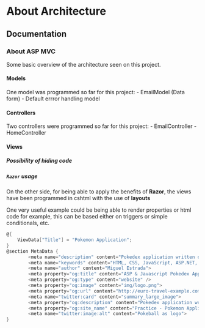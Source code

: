 # About Architecture

## Documentation

### About ASP MVC

Some basic overview of the architecture seen on this project.

#### Models

One model was programmed so far for this project:
    - EmailModel (Data form)
    - Default errror handling model

#### Controllers

Two controllers were programmed so far for this project:
    - EmailController
    - HomeController

#### Views

##### Possibility of hiding code



##### `Razor` usage

On the other side, for being able to apply the benefits of **Razor**, the views have been programmed in cshtml with the use of **layouts**

One very useful example could be being able to render properties or html code for example, this can be based either on triggers or simple conditionals, etc.

```c#
@{
    ViewData["Title"] = "Pokemon Application";
}
@section MetaData {
        <meta name="description" content="Pokedex application written on Javascript, CSS and HTML on the fron-end and ASP.NET on the back-end. Developed by Miguel Estrada.">
        <meta name="keywords" content="HTML, CSS, JavaScript, ASP.NET, Pokedex, Javascript Pokedex, Miguel Estrada Projects, Miguel Estrada">
        <meta name="author" content="Miguel Estrada">
        <meta property="og:title" content="ASP & Javascript Pokedex Application">
        <meta property="og:type" content="website" />
        <meta property="og:image" content="img/logo.png">
        <meta property="og:url" content="http://euro-travel-example.com/index.htm">
        <meta name="twitter:card" content="summary_large_image">
        <meta property="og:description" content="Pokedex application written on Javascript, CSS and HTML on the fron-end and ASP.NET on the back-end. Developed by Miguel Estrada.">
        <meta property="og:site_name" content="Practice - Pokemon Application">
        <meta name="twitter:image:alt" content="Pokeball as logo">
}
```
